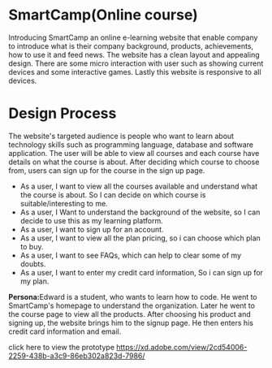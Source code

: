 # SmartCamp(Online course)
Introducing SmartCamp an online e-learning website that enable company to introduce what is their company background, products, achievements, how to use it and feed news. The website has a clean layout and appealing design. There are some micro interaction with user such as showing current devices and some interactive games. Lastly this website is responsive to all devices.

# Design Process
The website's targeted audience is people who want to learn about technology skills such as programming language, database and software application.
The user will be able to view all courses and each course have details on what the course is about. After deciding which course to choose from, users can sign up for the course in the sign up page. 

<ul>
  <li>As a user, I want to view all the courses available and understand what the course is about. So I can decide on which course is suitable/interesting to me.</li>
  <li>As a user, I Want to understand the background of the website, so I can decide to use this as my learning platform.</li>
  <li>As a user, I want to sign up for an account.</li>
  <li>As a user, I want to view all the plan pricing, so i can choose which plan to buy.</li>
  <li>As a user, I want to see FAQs, which can help to clear some of my doubts.</li>
  <li>As a user, I want to enter my credit card information, So i can sign up for my plan.</li>
</ul>

<strong>Persona:</strong>Edward is a student, who wants to learn how to code. He went to SmartCamp's homepage to understand the organization. 
Later he went to the course page to view all the products. After choosing his product and signing up, the website brings him to the signup page.
He then enters his credit card information and email.

click here to view the prototype https://xd.adobe.com/view/2cd54006-2259-438b-a3c9-86eb302a823d-7986/
